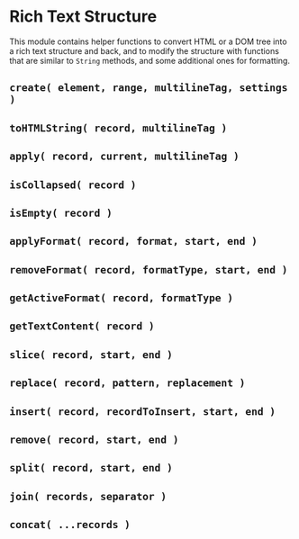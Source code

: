 # Rich Text Structure

This module contains helper functions to convert HTML or a DOM tree into a rich text structure and back, and to modify the structure with functions that are similar to `String` methods, and some additional ones for formatting.

## `create( element, range, multilineTag, settings )`

## `toHTMLString( record, multilineTag )`

## `apply( record, current, multilineTag )`

## `isCollapsed( record )`

## `isEmpty( record )`

## `applyFormat( record, format, start, end )`

## `removeFormat( record, formatType, start, end )`

## `getActiveFormat( record, formatType )`

## `getTextContent( record )`

## `slice( record, start, end )`

## `replace( record, pattern, replacement )`

## `insert( record, recordToInsert, start, end )`

## `remove( record, start, end )`

## `split( record, start, end )`

## `join( records, separator )`

## `concat( ...records )`
